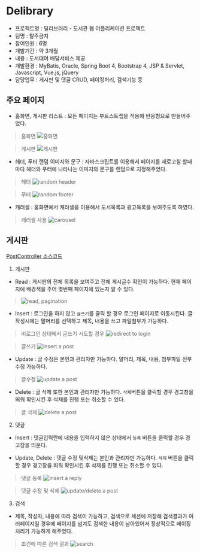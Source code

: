 # Delibrary 

- 프로젝트명 : 딜리브러리 - 도서관 웹 어플리케이션 프로젝트
- 팀명 : 탈주금지
- 참여인원 : 6명
- 개발기간 : 약 3개월
- 내용 : 도서대여 배달서비스 제공
- 개발환경 : MyBatis, Oracle, Spring Boot 4, Bootstrap 4,  JSP & Servlet, Javascript, Vue.js, jQuery
- 담당업무 : 게시판 및 댓글 CRUD, 페이징처리, 검색기능 등

## 주요 페이지

- 홈화면, 게시판 리스트 : 모든 페이지는 부트스트랩을 적용해 반응형으로 만들어주었다.

> 홈화면
> ![홈화면](img/home.png)

> 게시판
> ![게시판](img/post10.png)
  
- 헤더, 푸터 랜덤 이미지와 문구 : 자바스크립트를 이용해서 페이지를 새로고침 할때마다 헤더와 푸터에 나타나는 이미지와 문구를 랜덤으로 지정해주었다.

> 헤더 
> ![random header](img/header.gif)

> 푸터
> ![random footer](img/footer.gif)

- 캐러셀 : 홈화면에서 캐러셀을 이용해서 도서목록과 광고목록을 보여주도록 하였다.

> 캐러셀 사용
> ![carousel](img/carousel.gif)

## 게시판 

[PostController 소스코드](https://github.com/inhalin/Delibrary/blob/main/Delibrary_Final/src/main/java/com/example/demo/controller/PostController.java)

1. 게시판

- Read : 게시판의 전체 목록을 보여주고 전체 게시글수 확인이 가능하다. 현재 페이지에 배경색을 주어 몇번째 페이지에 있는지 알 수 있다. 

> ![read, pagination](img/pagination.gif)

- Insert : 로그인을 하지 않고 `글쓰기`를 클릭 할 경우 로그인 페이지로 이동시킨다. 글 작성시에는 말머리를 선택하고 제목, 내용을 쓰고 파일첨부가 가능하다.


> 비로그인 상태에서 글쓰기 시도할 경우
> ![redirect to login](img/alert_login.gif)

> 글쓰기
> ![insert a post](img/postInsert.gif)

- Update : 글 수정은 본인과 관리자만 가능하다. 말머리, 제목, 내용, 첨부파일 전부 수정 가능하다.

> 글수정
> ![update a post](img/postUpdate.gif)

- Delete : 글 삭제 또한 본인과 관리자만 가능하다. `삭제`버튼을 클릭할 경우 경고창을 띄워 확인시킨 후 삭제를 진행 또는 취소할 수 있다.

> 글 삭제
> ![delete a post](img/postDelete.gif)

2. 댓글

- Insert : 댓글입력란에 내용을 입력하지 않은 상태에서 `등록` 버튼을 클릭할 경우 경고창을 띄운다.

- Update, Delete : 댓글 수정 및삭제는 본인과 관리자만 가능하다. `삭제` 버튼을 클릭할 경우 경고창을 띄워 확인시킨 후 삭제를 진행 또는 취소할 수 있다.

> 댓글 등록
>![insert a reply](img/replyInsert.gif)

> 댓글 수정 및 삭제
> ![update/delete a post](img/replyUpDel.gif)



3. 검색

- 제목, 작성자, 내용에 따라 검색이 가능하고, 검색으로 세션에 저장해 검색결과가 여러페이지일 경우에 페이지를 넘겨도 검색한 내용이 남아있어서 정상적으로 페이징 처리가 가능하게 해주었다.

> 조건에 따른 검색 결과
> ![search](img/search.gif)
